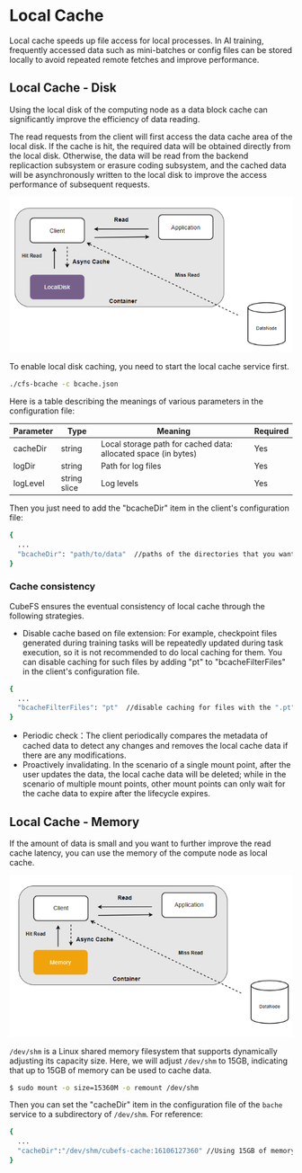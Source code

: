 # Local Cache 
Local cache speeds up file access for local processes. In AI training, frequently accessed data such as mini-batches or config files can be stored locally to avoid repeated remote fetches and improve performance.

## Local Cache - Disk
Using the local disk of the computing node as a data block cache can significantly improve the efficiency of data reading.

The read requests from the client will first access the data cache area of the local disk. If the cache is hit, the required data will be obtained directly from the local disk. Otherwise, the data will be read from the backend replicaction subsystem or erasure coding subsystem, and the cached data will be asynchronously written to the local disk to improve the access performance of subsequent requests.

![Architecture](./pic/cfs-bache-localdisk.png)

To enable local disk caching, you need to start the local cache service first.

``` bash
./cfs-bcache -c bcache.json
```

Here is a table describing the meanings of various parameters in the configuration file:

| Parameter           | Type           | Meaning                                   | Required  |
|--------------|--------------|--------------------------------------|-----|
| cacheDir         | string       | Local storage path for cached data: allocated space (in bytes)| Yes   |
| logDir       | string       | Path for log files| Yes   |
| logLevel      | string slice | Log levels| Yes   |

Then you just need to add the "bcacheDir" item in the client's configuration file:
``` bash
{
  ...
  "bcacheDir": "path/to/data"  //paths of the directories that you want to cache locally.
}
```

### Cache consistency

CubeFS ensures the eventual consistency of local cache through the following strategies.

+ Disable cache based on file extension: For example, checkpoint files generated during training tasks will be repeatedly updated during task execution, so it is not recommended to do local caching for them. You can disable caching for such files by adding "pt" to "bcacheFilterFiles" in the client's configuration file.
``` bash
{
  ...
  "bcacheFilterFiles": "pt"  //disable caching for files with the ".pt" extension
}
```
+ Periodic check：The client periodically compares the metadata of cached data to detect any changes and removes the local cache data if there are any modifications. 
+ Proactively invalidating. In the scenario of a single mount point, after the user updates the data, the local cache data will be deleted; while in the scenario of multiple mount points, other mount points can only wait for the cache data to expire after the lifecycle expires.

## Local Cache - Memory
If the amount of data is small and you want to further improve the read cache latency, you can use the memory of the compute node as local cache.

![Architecture](./pic/cfs-bache-localmemory.png)

`/dev/shm` is a Linux shared memory filesystem that supports dynamically adjusting its capacity size. Here, we will adjust `/dev/shm` to 15GB, indicating that up to 15GB of memory can be used to cache data.
``` bash
$ sudo mount -o size=15360M -o remount /dev/shm
```
Then you can set the "cacheDir" item in the configuration file of the `bache` service to a subdirectory of `/dev/shm`. For reference:
``` bash
{
  ...
  "cacheDir":"/dev/shm/cubefs-cache:16106127360" //Using 15GB of memory as the data cache.
}
```
